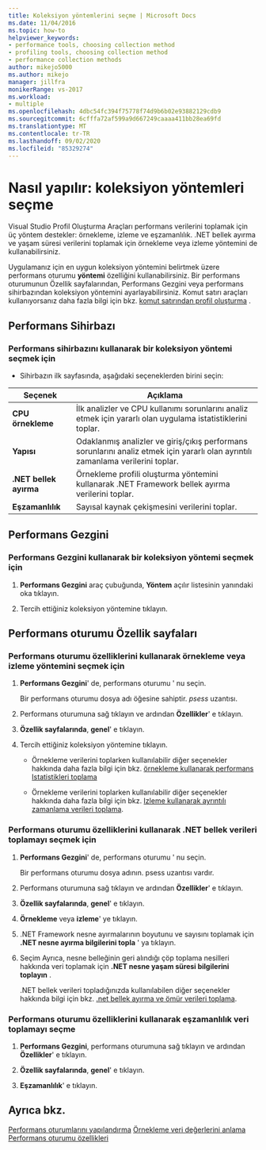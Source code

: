 ```yaml
---
title: Koleksiyon yöntemlerini seçme | Microsoft Docs
ms.date: 11/04/2016
ms.topic: how-to
helpviewer_keywords:
- performance tools, choosing collection method
- profiling tools, choosing collection method
- performance collection methods
author: mikejo5000
ms.author: mikejo
manager: jillfra
monikerRange: vs-2017
ms.workload:
- multiple
ms.openlocfilehash: 4dbc54fc394f75778f74d9b6b02e93882129cdb9
ms.sourcegitcommit: 6cfffa72af599a9d667249caaaa411bb28ea69fd
ms.translationtype: MT
ms.contentlocale: tr-TR
ms.lasthandoff: 09/02/2020
ms.locfileid: "85329274"
---
```

# <a name="how-to-choose-collection-methods"></a>Nasıl yapılır: koleksiyon yöntemleri seçme

Visual Studio Profil Oluşturma Araçları performans verilerini toplamak için üç yöntem destekler: örnekleme, izleme ve eşzamanlılık. .NET bellek ayırma ve yaşam süresi verilerini toplamak için örnekleme veya izleme yöntemini de kullanabilirsiniz.

Uygulamanız için en uygun koleksiyon yöntemini belirtmek üzere performans oturumu **yöntemi** özelliğini kullanabilirsiniz. Bir performans oturumunun Özellik sayfalarından, Performans Gezgini veya performans sihirbazından koleksiyon yöntemini ayarlayabilirsiniz. Komut satırı araçları kullanıyorsanız daha fazla bilgi için bkz. [komut satırından profil oluşturma](../profiling/using-the-profiling-tools-from-the-command-line.md) .

## <a name="performance-wizard"></a>Performans Sihirbazı

### <a name="to-select-a-collection-method-using-the-performance-wizard"></a>Performans sihirbazını kullanarak bir koleksiyon yöntemi seçmek için

- Sihirbazın ilk sayfasında, aşağıdaki seçeneklerden birini seçin:

| Seçenek | Açıklama |
|----------------------------| - |
| **CPU örnekleme** | İlk analizler ve CPU kullanımı sorunlarını analiz etmek için yararlı olan uygulama istatistiklerini toplar. |
| **Yapısı** | Odaklanmış analizler ve giriş/çıkış performans sorunlarını analiz etmek için yararlı olan ayrıntılı zamanlama verilerini toplar. |
| **.NET bellek ayırma** | Örnekleme profili oluşturma yöntemini kullanarak .NET Framework bellek ayırma verilerini toplar. |
| **Eşzamanlılık** | Sayısal kaynak çekişmesini verilerini toplar. |

## <a name="performance-explorer"></a>Performans Gezgini

### <a name="to-select-a-collection-method-using-performance-explorer"></a>Performans Gezgini kullanarak bir koleksiyon yöntemi seçmek için

1. **Performans Gezgini** araç çubuğunda, **Yöntem** açılır listesinin yanındaki oka tıklayın.

2. Tercih ettiğiniz koleksiyon yöntemine tıklayın.

## <a name="performance-session-property-pages"></a>Performans oturumu Özellik sayfaları

### <a name="to-select-the-sampling-or-instrumentation-method-using-performance-session-properties"></a>Performans oturumu özelliklerini kullanarak örnekleme veya izleme yöntemini seçmek için

1. **Performans Gezgini**' de, performans oturumu ' nu seçin.

     Bir performans oturumu dosya adı öğesine sahiptir. *psess* uzantısı.

2. Performans oturumuna sağ tıklayın ve ardından **Özellikler**' e tıklayın.

3. **Özellik sayfalarında**, **genel**' e tıklayın.

4. Tercih ettiğiniz koleksiyon yöntemine tıklayın.

    - Örnekleme verilerini toplarken kullanılabilir diğer seçenekler hakkında daha fazla bilgi için bkz. [örnekleme kullanarak performans Istatistikleri toplama](../profiling/collecting-performance-statistics-by-using-sampling.md)

    - Örnekleme verilerini toplarken kullanılabilir diğer seçenekler hakkında daha fazla bilgi için bkz. [Izleme kullanarak ayrıntılı zamanlama verileri toplama](../profiling/collecting-detailed-timing-data-by-using-instrumentation.md).

### <a name="to-select-net-memory-data-collection-by-using-performance-session-properties"></a>Performans oturumu özelliklerini kullanarak .NET bellek verileri toplamayı seçmek için

1. **Performans Gezgini**' de, performans oturumu ' nu seçin.

     Bir performans oturumu dosya adının. psess uzantısı vardır.

2. Performans oturumuna sağ tıklayın ve ardından **Özellikler**' e tıklayın.

3. **Özellik sayfalarında**, **genel**' e tıklayın.

4. **Örnekleme** veya **izleme**' ye tıklayın.

5. .NET Framework nesne ayırmalarının boyutunu ve sayısını toplamak için **.NET nesne ayırma bilgilerini topla** ' ya tıklayın.

6. Seçim Ayrıca, nesne belleğinin geri alındığı çöp toplama nesilleri hakkında veri toplamak için **.NET nesne yaşam süresi bilgilerini toplayın** .

     .NET bellek verileri topladığınızda kullanılabilen diğer seçenekler hakkında bilgi için bkz. [.net bellek ayırma ve ömür verileri toplama](../profiling/collecting-dotnet-memory-allocation-and-lifetime-data.md).

### <a name="to-select-concurrency-data-collection-by-using-performance-session-properties"></a>Performans oturumu özelliklerini kullanarak eşzamanlılık veri toplamayı seçme

1. **Performans Gezgini**, performans oturumuna sağ tıklayın ve ardından **Özellikler**' e tıklayın.

2. **Özellik sayfalarında**, **genel**' e tıklayın.

3. **Eşzamanlılık**' e tıklayın.

## <a name="see-also"></a>Ayrıca bkz.

[Performans oturumlarını yapılandırma](../profiling/configuring-performance-sessions.md) 
 [Örnekleme veri değerlerini anlama](../profiling/understanding-sampling-data-values.md) 
 [Performans oturumu özellikleri](../profiling/performance-session-properties.md)
